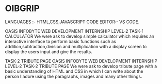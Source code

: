 # OIBGRIP
LANGUAGES :- HTML,CSS,JAVASCRIPT
CODE EDITOR:- VS CODE.

OASIS INFOBYTE WEB DEVELOPMENT INTERNSHIP
LEVEL-2 
TASK-1 CALCULATOR
We were ask to develop simple calculator which requires an interactive interface to perform basic functions such as addition,subtraction,division and multiplication with 
a display screen to display the users input and give the results.

TASK-2 TRIBUTE PAGE
OASIS INFOBYTE WEB DEVELOPMENT INTERNSHIP LEVEL-2 TASK-2 TRIBUTE PAGE We were ask to develop tribute page with a basic understanding of HTML and CSS in which
I can write about the person I adore using the paragraphs, images and many other things.
